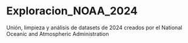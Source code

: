 # Exploracion_NOAA_2024
Unión, limpieza y análisis de datasets de 2024 creados por el National Oceanic and Atmospheric Administration
